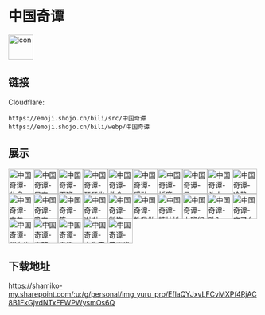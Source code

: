 # 中国奇谭
<img src="https://emoji.shojo.cn/bili/src/中国奇谭/icon.png" width="50" height="50" alt="icon">

## 链接
Cloudflare:
```
https://emoji.shojo.cn/bili/src/中国奇谭
https://emoji.shojo.cn/bili/webp/中国奇谭
```
## 展示
<img src="https://emoji.shojo.cn/bili/src/中国奇谭/中国奇谭-休息.png" width="50" height="50" alt="中国奇谭-休息"><img src="https://emoji.shojo.cn/bili/src/中国奇谭/中国奇谭-早安.png" width="50" height="50" alt="中国奇谭-早安"><img src="https://emoji.shojo.cn/bili/src/中国奇谭/中国奇谭-下班.png" width="50" height="50" alt="中国奇谭-下班"><img src="https://emoji.shojo.cn/bili/src/中国奇谭/中国奇谭-瑟瑟发抖.png" width="50" height="50" alt="中国奇谭-瑟瑟发抖"><img src="https://emoji.shojo.cn/bili/src/中国奇谭/中国奇谭-救命.png" width="50" height="50" alt="中国奇谭-救命"><img src="https://emoji.shojo.cn/bili/src/中国奇谭/中国奇谭-感动.png" width="50" height="50" alt="中国奇谭-感动"><img src="https://emoji.shojo.cn/bili/src/中国奇谭/中国奇谭-折磨.png" width="50" height="50" alt="中国奇谭-折磨"><img src="https://emoji.shojo.cn/bili/src/中国奇谭/中国奇谭-呆.png" width="50" height="50" alt="中国奇谭-呆"><img src="https://emoji.shojo.cn/bili/src/中国奇谭/中国奇谭-头大.png" width="50" height="50" alt="中国奇谭-头大"><img src="https://emoji.shojo.cn/bili/src/中国奇谭/中国奇谭-冷静.png" width="50" height="50" alt="中国奇谭-冷静"><img src="https://emoji.shojo.cn/bili/src/中国奇谭/中国奇谭-害羞.png" width="50" height="50" alt="中国奇谭-害羞"><img src="https://emoji.shojo.cn/bili/src/中国奇谭/中国奇谭-晚安.png" width="50" height="50" alt="中国奇谭-晚安"><img src="https://emoji.shojo.cn/bili/src/中国奇谭/中国奇谭-第一.png" width="50" height="50" alt="中国奇谭-第一"><img src="https://emoji.shojo.cn/bili/src/中国奇谭/中国奇谭-谢谢.png" width="50" height="50" alt="中国奇谭-谢谢"><img src="https://emoji.shojo.cn/bili/src/中国奇谭/中国奇谭-微笑.png" width="50" height="50" alt="中国奇谭-微笑"><img src="https://emoji.shojo.cn/bili/src/中国奇谭/中国奇谭-教我做事？.png" width="50" height="50" alt="中国奇谭-教我做事？"><img src="https://emoji.shojo.cn/bili/src/中国奇谭/中国奇谭-精神抖擞.png" width="50" height="50" alt="中国奇谭-精神抖擞"><img src="https://emoji.shojo.cn/bili/src/中国奇谭/中国奇谭-上班很快乐.png" width="50" height="50" alt="中国奇谭-上班很快乐"><img src="https://emoji.shojo.cn/bili/src/中国奇谭/中国奇谭-贴贴.png" width="50" height="50" alt="中国奇谭-贴贴"><img src="https://emoji.shojo.cn/bili/src/中国奇谭/中国奇谭-吃了么您.png" width="50" height="50" alt="中国奇谭-吃了么您"><img src="https://emoji.shojo.cn/bili/src/中国奇谭/中国奇谭-靓女出现.png" width="50" height="50" alt="中国奇谭-靓女出现"><img src="https://emoji.shojo.cn/bili/src/中国奇谭/中国奇谭-喜欢.png" width="50" height="50" alt="中国奇谭-喜欢"><img src="https://emoji.shojo.cn/bili/src/中国奇谭/中国奇谭-无语.png" width="50" height="50" alt="中国奇谭-无语"><img src="https://emoji.shojo.cn/bili/src/中国奇谭/中国奇谭-大为震惊.png" width="50" height="50" alt="中国奇谭-大为震惊"><img src="https://emoji.shojo.cn/bili/src/中国奇谭/中国奇谭-恭喜发财.png" width="50" height="50" alt="中国奇谭-恭喜发财">

## 下载地址

https://shamiko-my.sharepoint.com/:u:/g/personal/img_yuru_pro/EflaQYJxvLFCvMXPf4RjAC8B1FkGjvdNTxFFWPWysmOs6Q